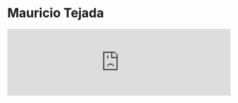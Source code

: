 # Mauricio Tejada
<embed src="https://mtejada11.github.io/Mauricio_Tejada_2024_10_07b.pdf" type="application/pdf" width="100%" />
